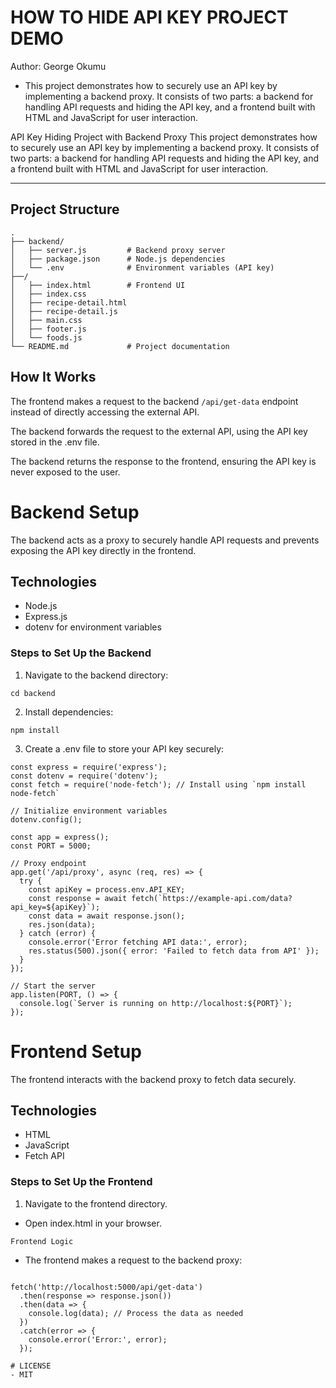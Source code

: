# HOW TO HIDE API KEY PROJECT DEMO

Author: George Okumu

- This project demonstrates how to securely use an API key by implementing a backend proxy. It consists of two parts: a backend for handling API requests and hiding the API key, and a frontend built with HTML and JavaScript for user interaction.


API Key Hiding Project with Backend Proxy
This project demonstrates how to securely use an API key by implementing a backend proxy. It consists of two parts: a backend for handling API requests and hiding the API key, and a frontend built with HTML and JavaScript for user interaction.

---

## Project Structure

```plaintext
.
├── backend/
│   ├── server.js         # Backend proxy server
│   ├── package.json      # Node.js dependencies
│   └── .env              # Environment variables (API key)
├──/
│   ├── index.html        # Frontend UI
│   ├── index.css
│   ├── recipe-detail.html
│   ├── recipe-detail.js
│   ├── main.css         
│   ├── footer.js        
│   └── foods.js          
└── README.md             # Project documentation

```


## How It Works

The frontend makes a request to the backend ```/api/get-data``` endpoint instead of directly accessing the external API.

The backend forwards the request to the external API, using the API key stored in the .env file.

The backend returns the response to the frontend, ensuring the API key is never exposed to the user.

# Backend Setup
The backend acts as a proxy to securely handle API requests and prevents exposing the API key directly in the frontend.

## Technologies
- Node.js
- Express.js
- dotenv for environment variables

###  Steps to Set Up the Backend
1. Navigate to the backend directory:

```
cd backend
```

2. Install dependencies:

```
npm install
```
3. Create a .env file to store your API key securely:

```plaintext
const express = require('express');
const dotenv = require('dotenv');
const fetch = require('node-fetch'); // Install using `npm install node-fetch`

// Initialize environment variables
dotenv.config();

const app = express();
const PORT = 5000;

// Proxy endpoint
app.get('/api/proxy', async (req, res) => {
  try {
    const apiKey = process.env.API_KEY;
    const response = await fetch(`https://example-api.com/data?api_key=${apiKey}`);
    const data = await response.json();
    res.json(data);
  } catch (error) {
    console.error('Error fetching API data:', error);
    res.status(500).json({ error: 'Failed to fetch data from API' });
  }
});

// Start the server
app.listen(PORT, () => {
  console.log(`Server is running on http://localhost:${PORT}`);
});

```


# Frontend Setup
The frontend interacts with the backend proxy to fetch data securely.

## Technologies
- HTML
- JavaScript
- Fetch API

### Steps to Set Up the Frontend

1. Navigate to the frontend directory.
- Open index.html in your browser.

 ``` Frontend Logic ```

- The frontend makes a request to the backend proxy:

```plaintext

fetch('http://localhost:5000/api/get-data')
  .then(response => response.json())
  .then(data => {
    console.log(data); // Process the data as needed
  })
  .catch(error => {
    console.error('Error:', error);
  });

# LICENSE
- MIT